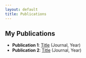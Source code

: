 ```yaml
---
layout: default
title: Publications
---
```


## My Publications
- **Publication 1**: [Title](#) (Journal, Year)
- **Publication 2**: [Title](#) (Journal, Year)
